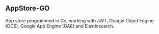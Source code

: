 ## AppStore-GO
App store programmed in Go, working with JWT, Google Cloud Engine (GCE), Google App Engine (GAE) and Elasticsearch.
